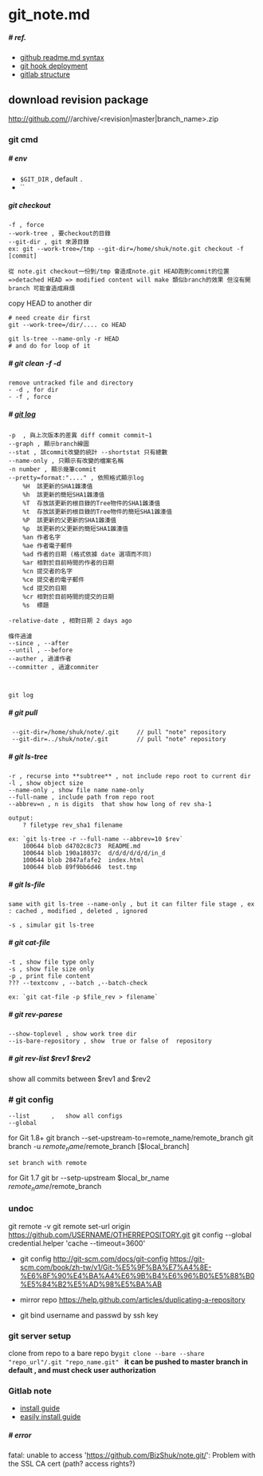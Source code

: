 # git_note.md

##### # ref.
- [github readme.md syntax](markdown_syntax.js)
- [git hook deployment](https://www.digitalocean.com/community/tutorials/how-to-use-git-hooks-to-automate-development-and-deployment-tasks)
- [gitlab structure](https://github.com/gitlabhq/gitlabhq/blob/master/doc/development/architecture.md)

## download revision package
http://github.com/<username>/<repository name>/archive/<revision|master|branch_name>.zip


### git cmd

##### # env
- `$GIT_DIR` , 	default  `.`
-  ``



##### git checkout
	-f , force
	--work-tree , 要checkout的目錄
	--git-dir , git 來源目錄
	ex: git --work-tree=/tmp --git-dir=/home/shuk/note.git checkout -f [commit]

	從 note.git checkout一份到/tmp 會造成note.git HEAD跑到commit的位置 =>detached HEAD => modified content will make 類似branch的效果 但沒有開branch 可能會造成麻煩


copy HEAD to another dir

	# need create dir first
	git --work-tree=/dir/.... co HEAD
	
	git ls-tree --name-only -r HEAD
	# and do for loop of it


##### # git clean -f -d
	remove untracked file and directory
	- -d , for dir
	- -f , force

##### # [git log](http://git-scm.com/docs/git-log)
	-p 	, 與上次版本的差異 diff commit commit~1
	--graph , 顯示branch線圖
	--stat , 該commit改變的統計 --shortstat 只有總數
	--name-only , 只顯示有改變的檔案名稱
	-n number , 顯示幾筆commit
	--pretty=format:"...." , 依照格式顯示log
		%H	該更新的SHA1雜湊值
		%h	該更新的簡短SHA1雜湊值
		%T	存放該更新的根目錄的Tree物件的SHA1雜湊值
		%t	存放該更新的根目錄的Tree物件的簡短SHA1雜湊值
		%P	該更新的父更新的SHA1雜湊值
		%p	該更新的父更新的簡短SHA1雜湊值
		%an	作者名字
		%ae	作者電子郵件
		%ad	作者的日期 (格式依據 date 選項而不同)
		%ar	相對於目前時間的作者的日期
		%cn	提交者的名字
		%ce	提交者的電子郵件
		%cd	提交的日期
		%cr	相對於目前時間的提交的日期
		%s	標題

	-relative-date , 相對日期 2 days ago

	條件過濾
	--since , --after
	--until , --before
	--auther , 過濾作者
	--committer , 過濾commiter



	git log

##### # git pull
	 --git-dir=/home/shuk/note/.git 	// pull "note" repository
	 --git-dir=../shuk/note/.git 		// pull "note" repository


##### # git ls-tree
	-r , recurse into **subtree** , not include repo root to current dir
	-l , show object size
	--name-only , show file name name-only
	--full-name , include path from repo root
	--abbrev=n , n is digits  that show how long of rev sha-1

	output:
		? filetype rev_sha1 filename

	ex: `git ls-tree -r --full-name --abbrev=10 $rev`
		100644 blob d4702c8c73  README.md
		100644 blob 190a18037c  d/d/d/d/d/d/in_d
		100644 blob 2847afafe2  index.html
		100644 blob 89f9bb6d46  test.tmp

##### # git ls-file
	same with git ls-tree --name-only , but it can filter file stage , ex : cached , modified , deleted , ignored

	-s , simular git ls-tree

##### # git cat-file
	-t , show file type only
	-s , show file size only
	-p , print file content
	??? --textconv , --batch ,--batch-check

	ex: `git cat-file -p $file_rev > filename`


##### # git rev-parese
	--show-toplevel , show work tree dir
	--is-bare-repository , show  true or false of  repository


##### # git rev-list $rev1 $rev2
show all commits between $rev1 and $rev2


### # git config
	--list  	,	show all configs
	--global



for Git 1.8+
git branch --set-upstream-to=remote_name/remote_branch
git branch -u $remote_name/$remote_branch [$local_branch]

	set branch with remote



for Git 1.7
	git br --setp-upstream $local_br_name $remote_name/$remote_branch



### undoc
git remote -v
git remote set-url origin https://github.com/USERNAME/OTHERREPOSITORY.git
git config --global credential.helper 'cache --timeout=3600'


- git config
http://git-scm.com/docs/git-config
https://git-scm.com/book/zh-tw/v1/Git-%E5%9F%BA%E7%A4%8E-%E6%8F%90%E4%BA%A4%E6%9B%B4%E6%96%B0%E5%88%B0%E5%84%B2%E5%AD%98%E5%BA%AB


- mirror repo
    https://help.github.com/articles/duplicating-a-repository
- git bind username and passwd by ssh key



### git server setup
clone from repo to a bare repo by`git clone --bare --share "repo_url"/.git "repo_name.git" ` **it can be pushed to master branch in default , and must check user authorization**



### Gitlab note
- [install guide](https://github.com/gitlabhq/gitlabhq/blob/master/doc/install/installation.md)
- [easily install guide](https://about.gitlab.com/downloads/)




##### # error
fatal: unable to access 'https://github.com/BizShuk/note.git/': Problem with the SSL CA cert (path? access rights?)
